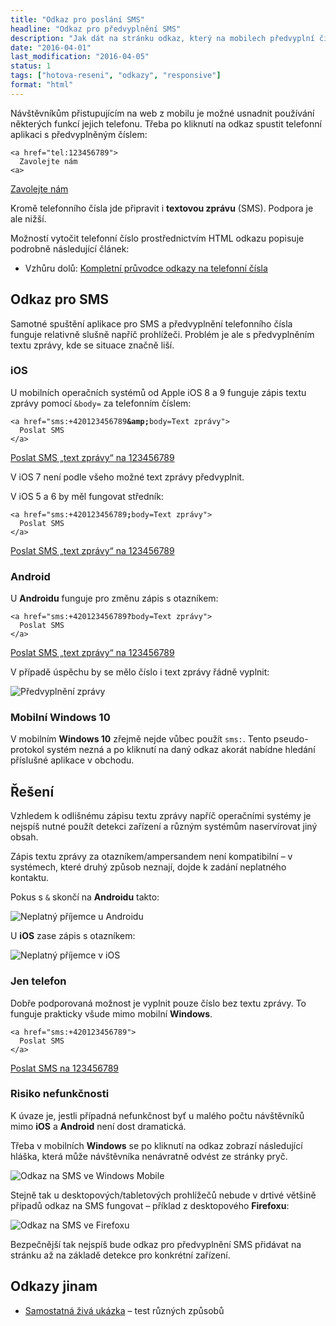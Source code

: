 ```yaml
---
title: "Odkaz pro poslání SMS"
headline: "Odkaz pro předvyplnění SMS"
description: "Jak dát na stránku odkaz, který na mobilech předvyplní číslo a text SMS."
date: "2016-04-01"
last_modification: "2016-04-05"
status: 1
tags: ["hotova-reseni", "odkazy", "responsive"]
format: "html"
---
```


<p>Návštěvníkům přistupujícím na web z mobilu je možné usnadnit používání některých funkcí jejich telefonu. Třeba po kliknutí na odkaz spustit telefonní aplikaci s předvyplněným číslem:</p>







<pre><code>&lt;a href="tel:123456789">
  Zavolejte nám
&lt;a></code></pre>


<div class="live no-source">
  <a href="tel:123456789" class="button">
    Zavolejte nám
  </a>
</div>


<p>Kromě telefonního čísla jde připravit i <b>textovou zprávu</b> (SMS). Podpora je ale nižší.</p>

<p>Možností vytočit telefonní číslo prostřednictvím HTML odkazu popisuje podrobně následující článek:</p>

<div class="external-content">
  <ul><li>Vzhůru dolů: <a href="http://www.vzhurudolu.cz/blog/57-href-tel">Kompletní průvodce odkazy na telefonní čísla</a></li></ul>
</div>


<h2 id="odkaz">Odkaz pro SMS</h2>


<p>Samotné spuštění aplikace pro SMS a předvyplnění telefonního čísla funguje relativně slušně napříč prohlížeči. Problém je ale s předvyplněním textu zprávy, kde se situace značně liší.</p>



<h3 id="ios8">iOS</h3>


<p>U mobilních operačních systémů od Apple iOS 8 a 9 funguje zápis textu zprávy pomocí <code>&amp;body=</code> za telefonním číslem:</p>

<pre><code>&lt;a href="sms:+420123456789<b>&amp;amp;</b>body=Text zprávy">
  Poslat SMS
&lt;/a></code></pre>





<div class="live no-source">
  <a href="sms:+420123456789&amp;body=Text zprávy" class="button">
    Poslat SMS „text zprávy“ na 123456789
  </a>
</div>


<p>V iOS 7 není podle všeho možné text zprávy předvyplnit.</p>

<p>V iOS 5 a 6 by měl fungovat středník:</p>

<pre><code>&lt;a href="sms:+420123456789<b>;</b>body=Text zprávy">
  Poslat SMS
&lt;/a></code></pre>



<div class="live no-source">
  <a href="sms:+420123456789;body=Text zprávy" class="button">
    Poslat SMS „text zprávy“ na 123456789
  </a>
</div>




<h3 id="android">Android</h3>

<p>U <b>Androidu</b> funguje pro změnu zápis s otazníkem:</p>



<pre><code>&lt;a href="sms:+420123456789<b>?</b>body=Text zprávy">
  Poslat SMS
&lt;/a></code></pre>




<div class="live no-source">
  <a href="sms:+420123456789?body=Text zprávy" class="button">
    Poslat SMS „text zprávy“ na 123456789
  </a>
</div>



<p>V případě úspěchu by se mělo číslo i text zprávy řádně vyplnit:</p>

<p><img src="/files/sms-odkaz/predvyplneni.png" alt="Předvyplnění zprávy" class="border"></p>































<h3 id="windows">Mobilní Windows 10</h3>

<p>V mobilním <b>Windows 10</b> zřejmě nejde vůbec použít <code>sms:</code>. Tento pseudo-protokol systém nezná a po kliknutí na daný odkaz akorát nabídne hledání příslušné aplikace v obchodu.</p>




<h2 id="reseni">Řešení</h2>



<p>Vzhledem k odlišnému zápisu textu zprávy napříč operačními systémy je nejspíš nutné použít detekci zařízení a různým systémům naservírovat jiný obsah.</p>

<p>Zápis textu zprávy za otazníkem/ampersandem není kompatibilní – v systémech, které druhý způsob neznají, dojde k zadání neplatného kontaktu.</p>

<p>Pokus s <code>&amp;</code> skončí na <b>Androidu</b> takto:</p>

<p><img src="/files/sms-odkaz/android.png" alt="Neplatný příjemce u Androidu" class="border"></p>


















<p>U <b>iOS</b> zase zápis s otazníkem:</p>


<p><img src="/files/sms-odkaz/ios.png" alt="Neplatný příjemce v iOS" class="border"></p>










<h3 id="jen-cislo">Jen telefon</h3>

<p>Dobře podporovaná možnost je vyplnit pouze číslo bez textu zprávy. To funguje prakticky všude mimo mobilní <b>Windows</b>.</p>

<pre><code>&lt;a href="sms:+420123456789">
  Poslat SMS
&lt;/a></code></pre>




<div class="live no-source">
  <a href="sms:+420123456789" class="button">
    Poslat SMS na 123456789
  </a>
</div>





<h3 id="risiko">Risiko nefunkčnosti</h3>

<p>K úvaze je, jestli případná nefunkčnost byť u malého počtu návštěvníků mimo <b>iOS</b> a <b>Android</b> není dost dramatická.</p>

<p>Třeba v mobilních <b>Windows</b> se po kliknutí na odkaz zobrazí následující hláška, která může návštěvníka nenávratně odvést ze stránky pryč.</p>


<p><img src="/files/sms-odkaz/windows.png" alt="Odkaz na SMS ve Windows Mobile" class="border"></p>


















<p>Stejně tak u desktopových/tabletových prohlížečů nebude v drtivé většině případů odkaz na SMS fungovat – příklad z desktopového <b>Firefoxu</b>:</p>



<p><img src="/files/sms-odkaz/firefox.png" alt="Odkaz na SMS ve Firefoxu" class="border"></p>

















<p>Bezpečnější tak nejspíš bude odkaz pro předvyplnění SMS přidávat na stránku až na základě detekce pro konkrétní zařízení.</p>


<h2 id="odkazy">Odkazy jinam</h2>

<ul>
  <li><a href="https://kod.djpw.cz/kxvb">Samostatná živá ukázka</a> – test různých způsobů</li>
</ul>